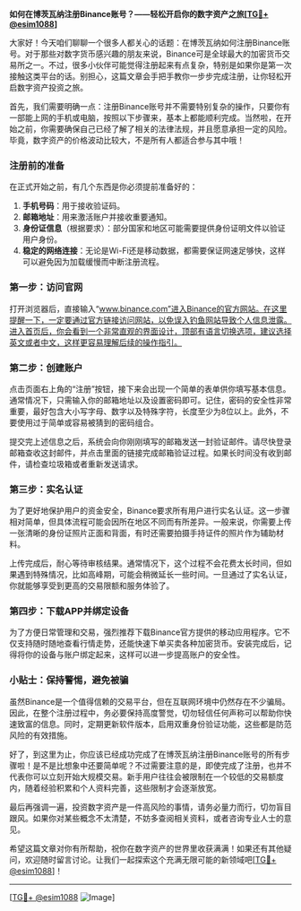 **如何在博茨瓦纳注册Binance账号？——轻松开启你的数字资产之旅[[TG💪+ @esim1088](https://t.me/s/esim1088)]**

大家好！今天咱们聊聊一个很多人都关心的话题：在博茨瓦纳如何注册Binance账号。对于那些对数字货币感兴趣的朋友来说，Binance可是全球最大的加密货币交易所之一。不过，很多小伙伴可能觉得注册起来有点复杂，特别是如果你是第一次接触这类平台的话。别担心，这篇文章会手把手教你一步步完成注册，让你轻松开启数字资产投资之旅。

首先，我们需要明确一点：注册Binance账号并不需要特别复杂的操作，只要你有一部能上网的手机或电脑，按照以下步骤来，基本上都能顺利完成。当然啦，在开始之前，你需要确保自己已经了解了相关的法律法规，并且愿意承担一定的风险。毕竟，数字资产的价格波动比较大，不是所有人都适合参与其中哦！

### 注册前的准备

在正式开始之前，有几个东西是你必须提前准备好的：

1. **手机号码**：用于接收验证码。
2. **邮箱地址**：用来激活账户并接收重要通知。
3. **身份证信息**（根据要求）：部分国家和地区可能需要提供身份证明文件以验证用户身份。
4. **稳定的网络连接**：无论是Wi-Fi还是移动数据，都需要保证网速足够快，这样可以避免因为加载缓慢而中断注册流程。

### 第一步：访问官网

打开浏览器后，直接输入“www.binance.com”进入Binance的官方网站。在这里提醒一下，一定要通过官方链接访问网站，以免误入钓鱼网站导致个人信息泄露。进入首页后，你会看到一个非常直观的界面设计，顶部有语言切换选项，建议选择英文或者中文，这样更容易理解后续的操作指引。

### 第二步：创建账户

点击页面右上角的“注册”按钮，接下来会出现一个简单的表单供你填写基本信息。通常情况下，只需输入你的邮箱地址以及设置密码即可。记住，密码的安全性非常重要，最好包含大小写字母、数字以及特殊字符，长度至少为8位以上。此外，不要使用过于简单或容易被猜到的密码组合。

提交完上述信息之后，系统会向你刚刚填写的邮箱发送一封验证邮件。请尽快登录邮箱查收这封邮件，并点击里面的链接完成邮箱验证过程。如果长时间没有收到邮件，请检查垃圾箱或者重新发送请求。

### 第三步：实名认证

为了更好地保护用户的资金安全，Binance要求所有用户进行实名认证。这一步骤相对简单，但具体流程可能会因所在地区不同而有所差异。一般来说，你需要上传一张清晰的身份证照片正面和背面，有时还需要拍摄手持证件的照片作为辅助材料。

上传完成后，耐心等待审核结果。通常情况下，这个过程不会花费太长时间，但如果遇到特殊情况，比如高峰期，可能会稍微延长一些时间。一旦通过了实名认证，你就能够享受到更高的交易限额和服务体验了。

### 第四步：下载APP并绑定设备

为了方便日常管理和交易，强烈推荐下载Binance官方提供的移动应用程序。它不仅支持随时随地查看行情走势，还能快速下单买卖各种加密货币。安装完成后，记得将你的设备与账户绑定起来，这样可以进一步提高账户的安全性。

### 小贴士：保持警惕，避免被骗

虽然Binance是一个值得信赖的交易平台，但在互联网环境中仍然存在不少骗局。因此，在整个注册过程中，务必要保持高度警觉，切勿轻信任何声称可以帮助你快速致富的信息。同时，定期更新软件版本，启用双重身份验证功能，这些都是防范风险的有效措施。

好了，到这里为止，你应该已经成功完成了在博茨瓦纳注册Binance账号的所有步骤啦！是不是比想象中还要简单呢？不过需要注意的是，即使完成了注册，也并不代表你可以立刻开始大规模交易。新手用户往往会被限制在一个较低的交易额度内，随着经验积累和个人资料完善，这些限制才会逐渐放宽。

最后再强调一遍，投资数字资产是一件高风险的事情，请务必量力而行，切勿盲目跟风。如果你对某些概念不太清楚，不妨多查阅相关资料，或者咨询专业人士的意见。

希望这篇文章对你有所帮助，祝你在数字资产的世界里收获满满！如果还有其他疑问，欢迎随时留言讨论。让我们一起探索这个充满无限可能的新领域吧[[TG💪+ @esim1088](https://t.me/s/esim1088)]！

---

[[TG💪+ @esim1088](https://t.me/s/esim1088) ![Image](https://i.postimg.cc/4NQfJmqS/Snipaste-2025-05-13-00-14-12.png)]